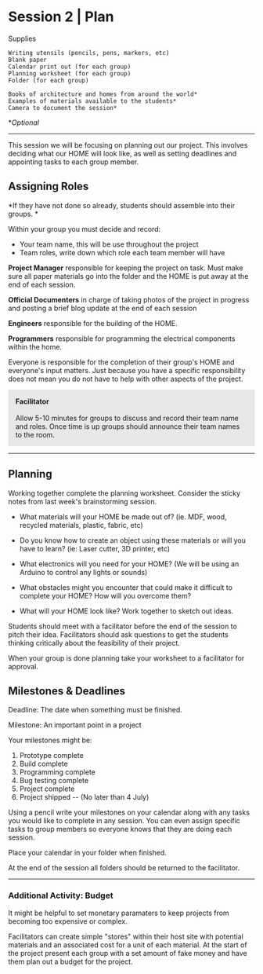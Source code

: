 # Session 2 | Plan

Supplies

    Writing utensils (pencils, pens, markers, etc)
    Blank paper
    Calendar print out (for each group)
    Planning worksheet (for each group)
    Folder (for each group)
    
    Books of architecture and homes from around the world*
    Examples of materials available to the students*
    Camera to document the session*
    
**Optional*

---

This session we will be focusing on planning out our project.  This involves deciding what our HOME will look like, as well as setting deadlines and appointing tasks to each group member.


## Assigning Roles

*If they have not done so already, students should assemble into their groups. * 

Within your group you must decide and record:

* Your team name, this will be use throughout the project
* Team roles, write down which role each team member will have


**Project Manager** responsible for keeping the project on task. Must make sure all paper materials go into the folder and the HOME is put away at the end of each session.

**Official Documenters**
in charge of taking photos of the project in progress and posting a brief blog update at the end of each session

**Engineers** responsible for the building of the HOME.

**Programmers** responsible for programming the electrical components within the home.

Everyone is responsible for the completion of their group's HOME and everyone's input matters.  Just because you have a specific responsibility does not mean you do not have to help with other aspects of the project.

<div style="background:#E8E8E8; padding:15px;"><b>Facilitator</b><br><br>
Allow 5-10 minutes for groups to discuss and record their team name and roles.   Once time is up groups should announce their team names to the room.</div>

---


## Planning

Working together complete the planning worksheet.  Consider the sticky notes from last week's brainstorming session. 


* What materials will your HOME be made out of? (ie. MDF, wood, recycled materials, plastic, fabric, etc)

* Do you know how to create an object using these materials or will you have to learn? (ie: Laser cutter, 3D printer, etc)

* What electronics will you need for your HOME?  (We will be using an Arduino to control any lights or sounds)

* What obstacles might you encounter that could make it difficult to complete your HOME?  How will you overcome them?

* What will your HOME look like?  Work together to sketch out ideas.



Students should meet with a facilitator before the end of the session to pitch their idea.  Facilitators should ask questions to get the students thinking critically about the feasibility of their project.

When your group is done planning take your worksheet to a facilitator for approval.  


## Milestones & Deadlines

Deadline: The date when something must be finished.

Milestone: An important point in a project

Your milestones might be:
1. Prototype complete
2. Build complete
3. Programming complete
4. Bug testing complete
5. Project complete
6. Project shipped -- (No later than 4 July)


Using a pencil write your milestones on your calendar along with any tasks you would like to complete in any session.  You can even assign specific tasks to group members so everyone knows that they are doing each session.

Place your calendar in your folder when finished.  



At the end of the session all folders should be returned to the facilitator.


---


### Additional Activity: Budget


It might be helpful to set monetary paramaters to keep projects from becoming too expensive or complex. 

Facilitators can create simple "stores" within their host site with potential materials and an associated cost for a unit of each material.  At the start of the project present each group with a set amount of fake money and have them plan out a budget for the project.  
